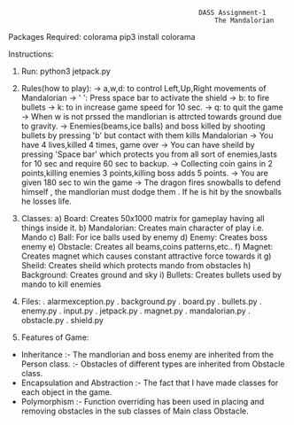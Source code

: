 													DASS Assignment-1
														The Mandalorian

Packages Required:
	colorama
	pip3 install colorama

Instructions:

1. Run:
       python3 jetpack.py

2. Rules(how to play):
->  a,w,d: to control Left,Up,Right movements of Mandalorian
->  ' ': Press space bar to activate the shield
->  b: to fire bullets
->  k: to in increase game speed for 10 sec.
->  q: to quit the game
->  When w is not prssed the mandlorian is attrcted towards ground due to gravity.
->  Enemies(beams,ice balls) and boss killed by shooting bullets by pressing 'b' but contact with them kills Mandalorian
->  You have 4 lives,killed 4 times, game over
->  You can have sheild by pressing 'Space bar' which protects you from all sort of enemies,lasts for 10 sec and require 60 sec to backup.
->  Collecting coin gains in 2 points,killing enemies 3 points,killing boss adds 5 points. 
->  You are given 180 sec to win the game
->  The dragon fires snowballs to defend himself , the mandlorian must dodge them . If he is hit by the snowballs he losses life.

3. Classes:
a) Board: 		Creates 50x1000 matrix for gameplay having all things inside it.
b) Mandalorian: Creates main character of play i.e. Mando
c) Ball: 		For ice balls used by enemy
d) Enemy: 		Creates boss enemy
e) Obstacle: 	Creates all beams,coins patterns,etc..
f) Magnet: 		Creates magnet which causes constant attractive force towards it
g) Sheild: 		Creates sheild which protects mando from obstacles
h) Background: 	Creates ground and sky
i) Bullets: 	Creates bullets used by mando to kill enemies

4. Files:
.   alarmexception.py
.   background.py
.	board.py
.	bullets.py
.	enemy.py
.	input.py
.	jetpack.py
.	magnet.py
.	mandalorian.py
.	obstacle.py
.	shield.py


5. Features of Game:
- Inheritance :- The mandlorian and boss enemy are inherited from the Person class.
	      :- Obstacles of different types are inherited from Obstacle class.
- Encapsulation and Abstraction :- The fact that I have made classes for each object in the game.
- Polymorphism :- Function overriding has been used in placing and removing obstacles in the sub classes of Main class Obstacle.
